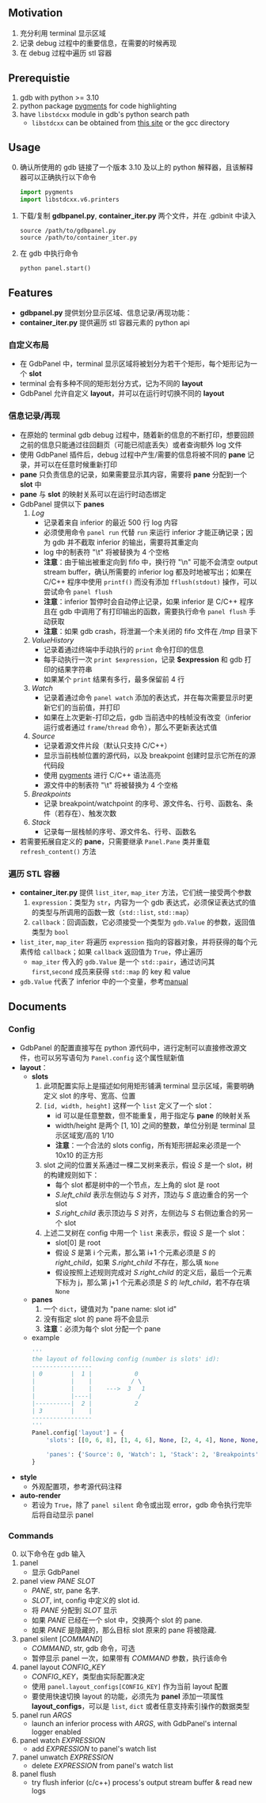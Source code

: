 ## Motivation
1. 充分利用 terminal 显示区域
2. 记录 debug 过程中的重要信息，在需要的时候再现
3. 在 debug 过程中遍历 stl 容器

## Prerequistie
1. gdb with python >= 3.10
2. python package [pygments](https://pygments.org/) for code highlighting
3. have `libstdcxx` module in gdb's python search path
    - `libstdcxx` can be obtained from [this site](https://github.com/gcc-mirror/gcc/tree/master/libstdc%2B%2B-v3/python/libstdcxx) or the gcc directory

## Usage
0. 确认所使用的 gdb 链接了一个版本 3.10 及以上的 python 解释器，且该解释器可以正确执行以下命令
    ```python
    import pygments
    import libstdcxx.v6.printers
    ```
1. 下载/复制 **gdbpanel.py**, **container_iter.py** 两个文件，并在 .gdbinit 中读入
    ```gdb
    source /path/to/gdbpanel.py
    source /path/to/container_iter.py
    ```
2. 在 gdb 中执行命令
    ```gdb
    python panel.start()
    ```

## Features
- **gdbpanel.py** 提供划分显示区域、信息记录/再现功能：
- **container_iter.py** 提供遍历 stl 容器元素的 python api
### 自定义布局
- 在 GdbPanel 中，terminal 显示区域将被划分为若干个矩形，每个矩形记为一个 **slot**
- terminal 会有多种不同的矩形划分方式，记为不同的 **layout**
- GdbPanel 允许自定义 **layout**，并可以在运行时切换不同的 **layout**
### 信息记录/再现
- 在原始的 terminal gdb debug 过程中，随着新的信息的不断打印，想要回顾之前的信息只能通过往回翻页（可能已彻底丢失）或者查询额外 log 文件
- 使用 GdbPanel 插件后，debug 过程中产生/需要的信息将被不同的 **pane** 记录，并可以在任意时候重新打印
- **pane** 只负责信息的记录，如果需要显示其内容，需要将 **pane** 分配到一个 **slot** 中
- **pane** 与 **slot** 的映射关系可以在运行时动态绑定
- GdbPanel 提供以下 **panes**
    1. *Log*
        - 记录着来自 inferior 的最近 500 行 log 内容
        - 必须使用命令 `panel run` 代替 `run` 来运行 inferior 才能正确记录；因为 gdb 并不截取 inferior 的输出，需要将其重定向
        - log 中的制表符 "\t" 将被替换为 4 个空格
        - **注意**：由于输出被重定向到 fifo 中，换行符 "\n" 可能不会清空 output stream buffer，确认所需要的 inferior log 都及时地被写出；如果在 C/C++ 程序中使用 `printf()` 而没有添加 `fflush(stdout)` 操作，可以尝试命令 `panel flush`
        - **注意**：inferior 暂停时会自动停止记录，如果 inferior 是 C/C++ 程序且在 gdb 中调用了有打印输出的函数，需要执行命令 `panel flush` 手动获取
        - **注意**：如果 gdb crash，将泄漏一个未关闭的 fifo 文件在 */tmp* 目录下
    2. *ValueHistory*
        - 记录着通过终端中手动执行的 `print` 命令打印的信息
        - 每手动执行一次 `print $expression`，记录 **$expression** 和 gdb 打印的结果字符串
        - 如果某个 `print` 结果有多行，最多保留前 4 行
    3. *Watch*
        - 记录着通过命令 `panel watch` 添加的表达式，并在每次需要显示时更新它们的当前值，并打印
        - 如果在上次更新-打印之后，gdb 当前选中的栈帧没有改变（inferior 运行或者通过 `frame`/`thread` 命令），那么不更新表达式值
    4. *Source*
        - 记录着源文件片段（默认只支持 C/C++）
        - 显示当前栈帧位置的源代码，以及 breakpoint 创建时显示它所在的源代码段
        - 使用 [pygments](https://pygments.org/) 进行 C/C++ 语法高亮
        - 源文件中的制表符 "\t" 将被替换为 4 个空格
    5. *Breakpoints*
        - 记录 breakpoint/watchpoint 的序号、源文件名、行号、函数名、条件（若存在）、触发次数
    6. *Stack*
        - 记录每一层栈帧的序号、源文件名、行号、函数名
- 若需要拓展自定义的 **pane**，只需要继承 `Panel.Pane` 类并重载 `refresh_content()` 方法
### 遍历 STL 容器
- **container_iter.py** 提供 `list_iter`, `map_iter` 方法，它们统一接受两个参数
    1. `expression`：类型为 `str`，内容为一个 gdb 表达式，必须保证表达式的值的类型与所调用的函数一致（`std::list`, `std::map`）
    2. `callback`：回调函数，它必须接受一个类型为 `gdb.Value` 的参数，返回值类型为 `bool`
- `list_iter`, `map_iter` 将遍历 `expression` 指向的容器对象，并将获得的每个元素传给 `callback`；如果 `callback` 返回值为 `True`，停止遍历
    - `map_iter` 传入的 `gdb.Value` 是一个 `std::pair`，通过访问其 `first`,`second` 成员来获得 `std::map` 的 key 和 value
- `gdb.Value` 代表了 inferior 中的一个变量，参考[manual](https://sourceware.org/gdb/onlinedocs/gdb/Values-From-Inferior.html#Values-From-Inferior)

## Documents
### Config
- GdbPanel 的配置直接写在 python 源代码中，进行定制可以直接修改源文件，也可以另写语句为 `Panel.config` 这个属性赋新值
- **layout**：
    - **slots**
        1. 此项配置实际上是描述如何用矩形铺满 terminal 显示区域，需要明确定义 slot 的序号、宽高、位置
        2. `[id, width, height]` 这样一个 `list` 定义了一个 slot：
            - id 可以是任意整数，但不能重复，用于指定与 **pane** 的映射关系
            - width/height 是两个 [1, 10] 之间的整数，单位分别是 terminal 显示区域宽/高的 1/10
            - **注意**：一个合法的 slots config，所有矩形拼起来必须是一个 10x10 的正方形
        3. slot 之间的位置关系通过一棵二叉树来表示，假设 *S* 是一个 slot，树的构建规则如下：
            - 每个 slot 都是树中的一个节点，左上角的 slot 是 root
            - *S*.*left_child* 表示左侧边与 *S* 对齐，顶边与 *S* 底边重合的另一个 slot
            - *S*.*right_child* 表示顶边与 *S* 对齐，左侧边与 *S* 右侧边重合的另一个 slot
        4. 上述二叉树在 config 中用一个 `list` 来表示，假设 *S* 是一个 slot：
            - slot[0] 是 root
            - 假设 *S* 是第 i 个元素，那么第 i+1 个元素必须是 *S* 的 *right_child*，如果 *S*.*right_child* 不存在，那么填 `None`
            - 假设按照上述规则完成对 *S*.*right_child* 的定义后，最后一个元素下标为 j，那么第 j+1 个元素必须是 *S* 的 *left_child*，若不存在填 `None`
    - **panes**
        1. 一个 `dict`，键值对为 "pane name: slot id"
        2. 没有指定 slot 的 pane 将不会显示
        3. **注意**：必须为每个 slot 分配一个 pane
    - example
        ```python
        '''
        the layout of following config (number is slots' id):
        -----------------
        | 0        |  1 |            0
        |          |    |           / \
        |          |    |    --->  3   1
        |          |----|             /
        |----------|  2 |            2
        | 3        |    |
        -----------------
        '''
        Panel.config['layout'] = {
            'slots': [[0, 6, 8], [1, 4, 6], None, [2, 4, 4], None, None, [3, 6, 2], None, None],

            'panes': {'Source': 0, 'Watch': 1, 'Stack': 2, 'Breakpoints': 3}
        }
        ```
- **style**
    - 外观配置项，参考源代码注释
- **auto-render**
    - 若设为 `True`，除了 `panel silent` 命令或出现 error，gdb 命令执行完毕后将自动显示 panel
### Commands
0. 以下命令在 gdb 输入
1. panel
    - 显示 GdbPanel
1. panel view *PANE* *SLOT*
    - *PANE*, str, pane 名字.
    - *SLOT*, int, config 中定义的 slot id.
    - 将 *PANE* 分配到 *SLOT* 显示
    - 如果 *PANE* 已经在一个 slot 中，交换两个 slot 的 pane.
    - 如果 *PANE* 是隐藏的，那么目标 slot 原来的 pane 将被隐藏.
3. panel silent [*COMMAND*]
    - *COMMAND*, str, gdb 命令，可选
    - 暂停显示 panel 一次，如果带有 *COMMAND* 参数，执行该命令
4. panel layout *CONFIG_KEY*
    - *CONFIG_KEY*，类型由实际配置决定
    - 使用 `panel.layout_configs[CONFIG_KEY]` 作为当前 layout 配置
    - 要使用快速切换 layout 的功能，必须先为 **panel** 添加一项属性 **layout_configs**，可以是 `list`, `dict` 或者任意支持索引操作的数据类型
5. panel run *ARGS*
	- launch an inferior process with *ARGS*, with GdbPanel's internal logger enabled
6. panel watch *EXPRESSION*
	- add *EXPRESSION* to panel's watch list
7. panel unwatch *EXPRESSION*
	- delete *EXPRESSION* from panel's watch list
8. panel flush
	- try flush inferior (c/c++) process's output stream buffer & read new logs

